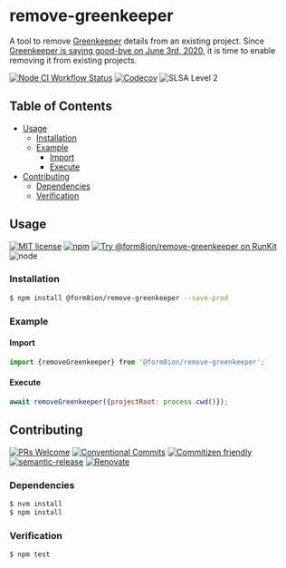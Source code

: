 # remove-greenkeeper

A tool to remove [Greenkeeper](https://greenkeeper.io/) details from an
existing project. Since [Greenkeeper is saying good-bye on June 3rd, 2020](https://neighbourhood.ie/blog/2020/03/05/goodbye-to-greenkeeper/),
it is time to enable removing it from existing projects.

<!--status-badges start -->

[![Node CI Workflow Status][github-actions-ci-badge]][github-actions-ci-link]
[![Codecov][coverage-badge]][coverage-link]
![SLSA Level 2][slsa-badge]

<!--status-badges end -->

## Table of Contents

* [Usage](#usage)
  * [Installation](#installation)
  * [Example](#example)
    * [Import](#import)
    * [Execute](#execute)
* [Contributing](#contributing)
  * [Dependencies](#dependencies)
  * [Verification](#verification)

## Usage

<!--consumer-badges start -->

[![MIT license][license-badge]][license-link]
[![npm][npm-badge]][npm-link]
[![Try @form8ion/remove-greenkeeper on RunKit][runkit-badge]][runkit-link]
![node][node-badge]

<!--consumer-badges end -->

### Installation

```sh
$ npm install @form8ion/remove-greenkeeper --save-prod
```

### Example

#### Import

```javascript
import {removeGreenkeeper} from '@form8ion/remove-greenkeeper';
```

#### Execute

```javascript
await removeGreenkeeper({projectRoot: process.cwd()});
```

## Contributing

<!--contribution-badges start -->

[![PRs Welcome][PRs-badge]][PRs-link]
[![Conventional Commits][commit-convention-badge]][commit-convention-link]
[![Commitizen friendly][commitizen-badge]][commitizen-link]
[![semantic-release][semantic-release-badge]][semantic-release-link]
[![Renovate][renovate-badge]][renovate-link]

<!--contribution-badges end -->

### Dependencies

```sh
$ nvm install
$ npm install
```

### Verification

```sh
$ npm test
```

[PRs-link]: http://makeapullrequest.com

[PRs-badge]: https://img.shields.io/badge/PRs-welcome-brightgreen.svg

[commit-convention-link]: https://conventionalcommits.org

[commit-convention-badge]: https://img.shields.io/badge/Conventional%20Commits-1.0.0-yellow.svg

[commitizen-link]: http://commitizen.github.io/cz-cli/

[commitizen-badge]: https://img.shields.io/badge/commitizen-friendly-brightgreen.svg

[semantic-release-link]: https://github.com/semantic-release/semantic-release

[semantic-release-badge]: https://img.shields.io/badge/semantic--release-angular-e10079?logo=semantic-release

[renovate-link]: https://renovatebot.com

[renovate-badge]: https://img.shields.io/badge/renovate-enabled-brightgreen.svg?logo=renovatebot

[license-link]: LICENSE

[license-badge]: https://img.shields.io/github/license/form8ion/remove-greenkeeper.svg

[npm-link]: https://www.npmjs.com/package/@form8ion/remove-greenkeeper

[npm-badge]: https://img.shields.io/npm/v/@form8ion/remove-greenkeeper?logo=npm

[runkit-link]: https://npm.runkit.com/@form8ion/remove-greenkeeper

[runkit-badge]: https://badge.runkitcdn.com/@form8ion/remove-greenkeeper.svg

[github-actions-ci-link]: https://github.com/form8ion/remove-greenkeeper/actions?query=workflow%3A%22Node.js+CI%22+branch%3Amaster

[github-actions-ci-badge]: https://img.shields.io/github/actions/workflow/status/form8ion/remove-greenkeeper/node-ci.yml.svg?branch=master&logo=github

[node-badge]: https://img.shields.io/node/v/@form8ion/remove-greenkeeper?logo=node.js

[coverage-link]: https://codecov.io/github/form8ion/remove-greenkeeper

[coverage-badge]: https://img.shields.io/codecov/c/github/form8ion/remove-greenkeeper?logo=codecov

[slsa-badge]: https://slsa.dev/images/gh-badge-level2.svg
